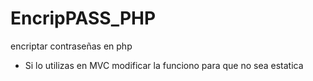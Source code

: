 # EncripPASS_PHP
encriptar contraseñas en php 

- Si lo utilizas en MVC modificar la funciono para que no sea estatica
